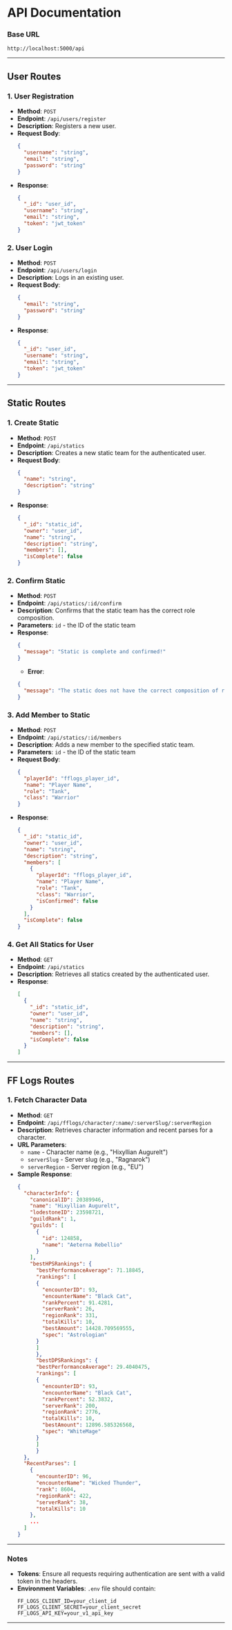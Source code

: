 # API Documentation

### Base URL

```
http://localhost:5000/api
```

---

## User Routes

### 1. **User Registration**

- **Method**: `POST`
- **Endpoint**: `/api/users/register`
- **Description**: Registers a new user.
- **Request Body**:
  ```json
  {
    "username": "string",
    "email": "string",
    "password": "string"
  }
  ```
- **Response**:
  ```json
  {
    "_id": "user_id",
    "username": "string",
    "email": "string",
    "token": "jwt_token"
  }
  ```

### 2. **User Login**

- **Method**: `POST`
- **Endpoint**: `/api/users/login`
- **Description**: Logs in an existing user.
- **Request Body**:
  ```json
  {
    "email": "string",
    "password": "string"
  }
  ```
- **Response**:
  ```json
  {
    "_id": "user_id",
    "username": "string",
    "email": "string",
    "token": "jwt_token"
  }
  ```

---

## Static Routes

### 1. **Create Static**

- **Method**: `POST`
- **Endpoint**: `/api/statics`
- **Description**: Creates a new static team for the authenticated user.
- **Request Body**:
  ```json
  {
    "name": "string",
    "description": "string"
  }
  ```
- **Response**:
  ```json
  {
    "_id": "static_id",
    "owner": "user_id",
    "name": "string",
    "description": "string",
    "members": [],
    "isComplete": false
  }
  ```

### 2. **Confirm Static**

- **Method**: `POST`
- **Endpoint**: `/api/statics/:id/confirm`
- **Description**: Confirms that the static team has the correct role composition.
- **Parameters**: `id` - the ID of the static team
- **Response**:
  ```json
  {
    "message": "Static is complete and confirmed!"
  }
  ```
  - **Error**:
  ```json
  {
    "message": "The static does not have the correct composition of roles."
  }
  ```

### 3. **Add Member to Static**

- **Method**: `POST`
- **Endpoint**: `/api/statics/:id/members`
- **Description**: Adds a new member to the specified static team.
- **Parameters**: `id` - the ID of the static team
- **Request Body**:
  ```json
  {
    "playerId": "fflogs_player_id",
    "name": "Player Name",
    "role": "Tank",
    "class": "Warrior"
  }
  ```
- **Response**:
  ```json
  {
    "_id": "static_id",
    "owner": "user_id",
    "name": "string",
    "description": "string",
    "members": [
      {
        "playerId": "fflogs_player_id",
        "name": "Player Name",
        "role": "Tank",
        "class": "Warrior",
        "isConfirmed": false
      }
    ],
    "isComplete": false
  }
  ```

### 4. **Get All Statics for User**

- **Method**: `GET`
- **Endpoint**: `/api/statics`
- **Description**: Retrieves all statics created by the authenticated user.
- **Response**:
  ```json
  [
    {
      "_id": "static_id",
      "owner": "user_id",
      "name": "string",
      "description": "string",
      "members": [],
      "isComplete": false
    }
  ]
  ```

---

## FF Logs Routes

### 1. **Fetch Character Data**

- **Method**: `GET`
- **Endpoint**: `/api/fflogs/character/:name/:serverSlug/:serverRegion`
- **Description**: Retrieves character information and recent parses for a character.
- **URL Parameters**:
  - `name` - Character name (e.g., "Hixyllian Augurelt")
  - `serverSlug` - Server slug (e.g., "Ragnarok")
  - `serverRegion` - Server region (e.g., "EU")
- **Sample Response**:
  ```json
  {
    "characterInfo": {
      "canonicalID": 20389946,
      "name": "Hixyllian Augurelt",
      "lodestoneID": 23598721,
      "guildRank": 1,
      "guilds": [
        {
          "id": 124858,
          "name": "Aeterna Rebellio"
        }
      ],
      "bestHPSRankings": {
        "bestPerformanceAverage": 71.18845,
        "rankings": [
        {
          "encounterID": 93,
          "encounterName": "Black Cat",
          "rankPercent": 91.4281,
          "serverRank": 26,
          "regionRank": 331,
          "totalKills": 10,
          "bestAmount": 14428.709569555,
          "spec": "Astrologian"
        }
        ]
        },
        "bestDPSRankings": { 
        "bestPerformanceAverage": 29.4040475,
        "rankings": [
        {
          "encounterID": 93,
          "encounterName": "Black Cat",
          "rankPercent": 52.3832,
          "serverRank": 200,
          "regionRank": 2776,
          "totalKills": 10,
          "bestAmount": 12896.585326568,
          "spec": "WhiteMage"
        }
        ]
        }
    },
    "RecentParses": [
      {
        "encounterID": 96,
        "encounterName": "Wicked Thunder",
        "rank": 8604,
        "regionRank": 422,
        "serverRank": 38,
        "totalKills": 10
      },
      ...
    ]
  }
  ```

---

### Notes

- **Tokens**: Ensure all requests requiring authentication are sent with a valid token in the headers.
- **Environment Variables**: `.env` file should contain:
  ```env
  FF_LOGS_CLIENT_ID=your_client_id
  FF_LOGS_CLIENT_SECRET=your_client_secret
  FF_LOGS_API_KEY=your_v1_api_key
  ```

---
